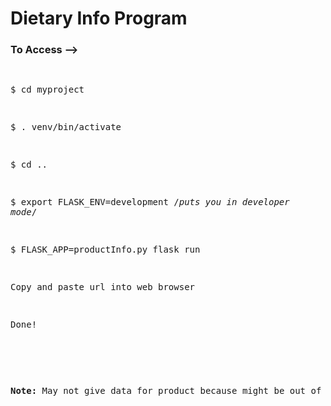 <h1>Dietary Info Program</h1>


<h3>To Access --> </h3>
<p>
<pre>

$ cd myproject

$ . venv/bin/activate

$ cd ..

$ export FLASK_ENV=development                              /*puts you in developer mode*/

$ FLASK_APP=productInfo.py flask run

Copy and paste url into web browser

Done!
</p>

<p><b>Note:</b> May not give data for product because might be out of database lookups</p>
